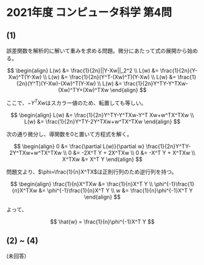 # 2021年度 コンピュータ科学 第4問

## (1)

誤差関数を解析的に解いて重みを求める問題。微分にあたって式の展開から始める。

$$
\begin{align}
L(w) &= \frac{1}{2n}||Y-Xw||_2^2 \\
L(w) &= \frac{1}{2n}(Y-Xw)^T(Y-Xw) \\
L(w) &= \frac{1}{2n}(Y^T-(Xw)^T)(Y-Xw) \\
L(w) &= \frac{1}{2n}(Y^T)(Y-Xw)-(Xw)^T(Y-Xw) \\
L(w) &= \frac{1}{2n}Y^TY-Y^TXw-(Xw)^TY+(Xw)^TXw
\end{align}
$$

ここで、$-Y^TXw$はスカラー値のため、転置しても等しい。

$$
\begin{align}
L(w) &= \frac{1}{2n}Y^TY-Y^TXw-Y^T Xw+w^TX^TXw \\
L(w) &= \frac{1}{2n}Y^TY-2Y^TXw+w^TX^TXw
\end{align}
$$

次の通り微分し、導関数を0と置いて方程式を解く。

$$
\begin{align}
0 &= \frac{\partial L(w)}{\partial w} \frac{1}{2n}Y^TY-2Y^TXw+w^TX^TXw \\
0 &= -2X^T Y + 2X^TXw \\
0 &= -X^T Y + X^TXw \\
X^TXw &= X^T Y
\end{align}
$$

問題文より、$\phi=\frac{1}{n}X^TX$は正則行列のため逆行列を持つ。

$$
\begin{align}
\frac{1}{n}X^TXw &= \frac{1}{n}X^T Y \\
\phi^{-1}\frac{1}{n}X^TXw &= \phi^{-1}\frac{1}{n}X^T Y \\
w &= \frac{1}{n}\phi^{-1}X^T Y
\end{align}
$$

よって、

$$
\hat{w} = \frac{1}{n}\phi^{-1}X^T Y
$$

## (2) ~ (4)

(未回答)
